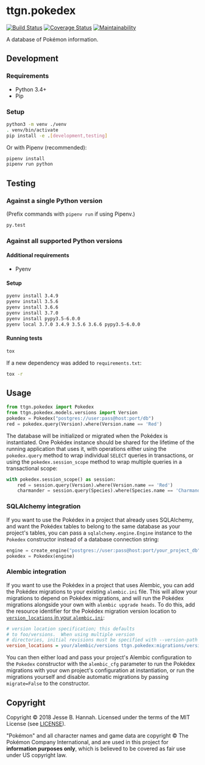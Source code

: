 # ttgn.pokedex

[![Build Status](https://travis-ci.org/thetallgrassnet/ttgn.pokedex.svg?branch=master)](https://travis-ci.org/thetallgrassnet/ttgn.pokedex)
[![Coverage Status](https://coveralls.io/repos/github/thetallgrassnet/ttgn.pokedex/badge.svg?branch=master)](https://coveralls.io/github/thetallgrassnet/ttgn.pokedex?branch=master)
[![Maintainability](https://api.codeclimate.com/v1/badges/1036c05a50abb42d3335/maintainability)](https://codeclimate.com/github/thetallgrassnet/ttgn.pokedex/maintainability)

A database of Pokémon information.

## Development

### Requirements

 * Python 3.4+
 * Pip

### Setup

```bash
python3 -m venv ./venv
. venv/bin/activate
pip install -e .[development,testing]
```

Or with Pipenv (recommended):

```bash
pipenv install
pipenv run python
```

## Testing

### Against a single Python version

(Prefix commands with `pipenv run` if using Pipenv.)

```bash
py.test
```

### Against all supported Python versions

#### Additional requirements

 * Pyenv
   
#### Setup

```bash
pyenv install 3.4.9
pyenv install 3.5.6
pyenv install 3.6.6
pyenv install 3.7.0
pyenv install pypy3.5-6.0.0
pyenv local 3.7.0 3.4.9 3.5.6 3.6.6 pypy3.5-6.0.0
```

#### Running tests

```bash
tox
```

If a new dependency was added to `requirements.txt`:

```bash
tox -r
```

## Usage

```python
from ttgn.pokedex import Pokedex
from ttgn.pokedex.models.versions import Version
pokedex = Pokedex("postgres://user:pass@host:port/db")
red = pokedex.query(Version).where(Version.name == 'Red')
```

The database will be initialized or migrated when the Pokédex is instantiated.
One Pokédex instance should be shared for the lifetime of the running
application that uses it, with operations either using the `pokedex.query`
method to wrap individual `SELECT` queries in transactions, or using the
`pokedex.session_scope` method to wrap multiple queries in a transactional
scope:

```python
with pokedex.session_scope() as session:
    red = session.query(Version).where(Version.name == 'Red')
    charmander = session.query(Species).where(Species.name == 'Charmander')
```

### SQLAlchemy integration

If you want to use the Pokédex in a project that already uses SQLAlchemy, and
want the Pokédex tables to belong to the same database as your project's tables,
you can pass a `sqlalchemy.engine.Engine` instance to the `Pokedex` constructor
instead of a database connection string:

```python
engine = create_engine("postgres://user:pass@host:port/your_project_db")
pokedex = Pokedex(engine)
```

### Alembic integration

If you want to use the Pokédex in a project that uses Alembic, you can add the
Pokédex migrations to your existing `alembic.ini` file. This will allow your
migrations to depend on Pokédex migrations, and will run the Pokédex migrations
alongside your own with `alembic upgrade heads`. To do this, add the resource
identifier for the Pokédex migration version location to [`version_locations` in
your
`alembic.ini`](http://alembic.zzzcomputing.com/en/latest/branches.html#setting-up-multiple-version-directories):

```ini
# version location specification; this defaults
# to foo/versions.  When using multiple version
# directories, initial revisions must be specified with --version-path
version_locations = your/alembic/versions ttgn.pokedex:migrations/versions
```

You can then either load and pass your project's Alembic configuration to the
`Pokedex` constructor with the `alembic_cfg` parameter to run the Pokédex
migrations with your own project's configuration at instantiation, or run the
migrations yourself and disable automatic migrations by passing `migrate=False`
to the constructor.

## Copyright

Copyright © 2018 Jesse B. Hannah. Licensed under the terms of the MIT License
(see [LICENSE](LICENSE)).

"Pokémon" and all character names and game data are copyright © The Pokémon
Company International, and are used in this project for **information purposes
only**, which is believed to be covered as fair use under US copyright law.

